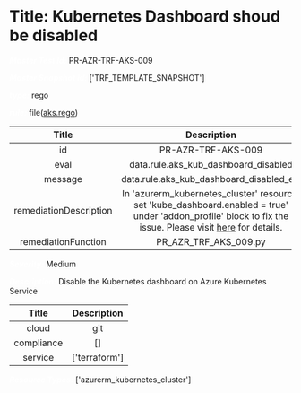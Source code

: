 



# Title: Kubernetes Dashboard shoud be disabled


***<font color="white">Master Test Id:</font>*** PR-AZR-TRF-AKS-009

***<font color="white">Master Snapshot Id:</font>*** ['TRF_TEMPLATE_SNAPSHOT']

***<font color="white">type:</font>*** rego

***<font color="white">rule:</font>*** file([aks.rego])  
  
  
  
  

|Title|Description|
| :---: | :---: |
|id|PR-AZR-TRF-AKS-009|
|eval|data.rule.aks_kub_dashboard_disabled|
|message|data.rule.aks_kub_dashboard_disabled_err|
|remediationDescription|In 'azurerm_kubernetes_cluster' resource, set 'kube_dashboard.enabled = true' under 'addon_profile' block to fix the issue. Please visit <a href='https://registry.terraform.io/providers/hashicorp/azurerm/latest/docs/resources/kubernetes_cluster#kube_dashboard' target='_blank'>here</a> for details.|
|remediationFunction|PR_AZR_TRF_AKS_009.py|


***<font color="white">Severity:</font>*** Medium

***<font color="white">Description:</font>*** Disable the Kubernetes dashboard on Azure Kubernetes Service  
  
  

|Title|Description|
| :---: | :---: |
|cloud|git|
|compliance|[]|
|service|['terraform']|


***<font color="white">Resource Types:</font>*** ['azurerm_kubernetes_cluster']


[aks.rego]: https://github.com/prancer-io/prancer-compliance-test/tree/master/azure/terraform/aks.rego
